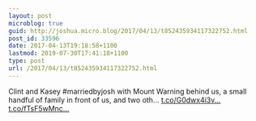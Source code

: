 ```yaml
---
layout: post
microblog: true
guid: http://joshua.micro.blog/2017/04/13/t852435934117322752.html
post_id: 33596
date: 2017-04-13T19:18:58+1100
lastmod: 2019-07-30T17:41:18+1100
type: post
url: /2017/04/13/t852435934117322752.html
---
```

Clint and Kasey #marriedbyjosh with Mount Warning behind us, a small handful of family in front of us, and two oth… [t.co/G0dwx4i3v...](https://t.co/G0dwx4i3va) [t.co/fTsF5wMnc...](https://t.co/fTsF5wMncj)
